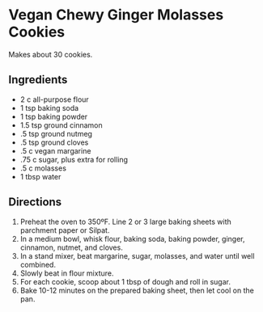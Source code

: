 # Vegan Chewy Ginger Molasses Cookies
Makes about 30 cookies.

## Ingredients
* 2 c all-purpose flour
* 1 tsp baking soda
* 1 tsp baking powder
* 1.5 tsp ground cinnamon
* .5 tsp ground nutmeg
* .5 tsp ground cloves
* .5 c vegan margarine
* .75 c sugar, plus extra for rolling
* .5 c molasses
* 1 tbsp water

## Directions
1. Preheat the oven to 350ºF. Line 2 or 3 large baking sheets with parchment paper or Silpat.
2. In a medium bowl, whisk flour, baking soda, baking powder, ginger, cinnamon, nutmet, and cloves.
3. In a stand mixer, beat margarine, sugar, molasses, and water until well combined.
4. Slowly beat in flour mixture.
5. For each cookie, scoop about 1 tbsp of dough and roll in sugar.
6. Bake 10-12 minutes on the prepared baking sheet, then let cool on the pan.
